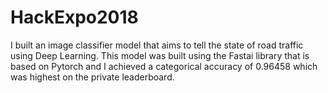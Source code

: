 # HackExpo2018
I built an image classifier model that aims to tell the state of road traffic using Deep Learning. This model was built using the Fastai library that is based on Pytorch and I achieved a categorical accuracy of 0.96458 which was highest on the private leaderboard.
